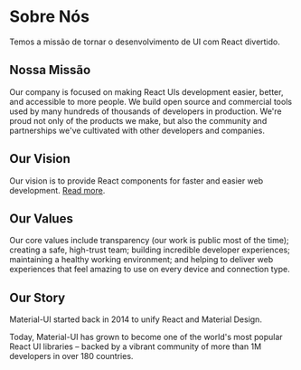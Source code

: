 # Sobre Nós

<p class="description">Temos a missão de tornar o desenvolvimento de UI com React divertido.</p>

## Nossa Missão

Our company is focused on making React UIs development easier, better, and accessible to more people. We build open source and commercial tools used by many hundreds of thousands of developers in production. We're proud not only of the products we make, but also the community and partnerships we've cultivated with other developers and companies.

## Our Vision

Our vision is to provide React components for faster and easier web development. [Read more](/discover-more/vision/).

## Our Values

Our core values include transparency (our work is public most of the time); creating a safe, high-trust team; building incredible developer experiences; maintaining a healthy working environment; and helping to deliver web experiences that feel amazing to use on every device and connection type.

## Our Story

Material-UI started back in 2014 to unify React and Material Design.

Today, Material-UI has grown to become one of the world's most popular React UI libraries – backed by a vibrant community of more than 1M developers in over 180 countries.
